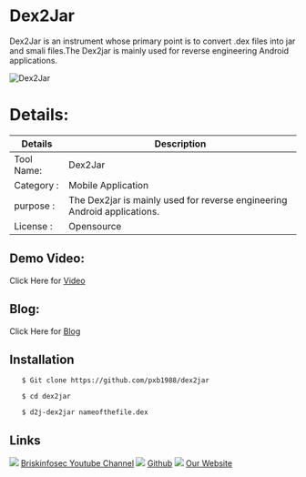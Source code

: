 Dex2Jar
============
Dex2Jar is an instrument whose primary point is to convert .dex files into jar and smali files.The Dex2jar is mainly used for reverse engineering Android applications. 

![Dex2Jar](https://www.briskinfosec.com//assets/tooloftheday/151.jpg)

Details:
============
|  Details | Description   |
| ------------ | ------------ |
|Tool Name:| Dex2Jar |
|Category :| Mobile Application|
|purpose  :| The Dex2jar is mainly used for reverse engineering Android applications.
|License :| Opensource

Demo Video:
-----------------
Click Here for [Video](https://www.youtube.com/watch?v=rhAbTu_3F3o "Video")

Blog: 
--------------
Click Here for [Blog](https://briskinfosec.com/tooloftheday/toolofthedaydetail/Dex2Jar "Blog")

Installation
----------------
       $ Git clone https://github.com/pxb1988/dex2jar

       $ cd dex2jar
       
       $ d2j-dex2jar nameofthefile.dex
  
Links
----------------
![ ](https://img.icons8.com/color/15/000000/youtube-play.png) [Briskinfosec Youtube Channel](https://www.youtube.com/channel/UCcPmqqYETcO_7-6p_uUsF1w "Briskinfosec Youtube Channel")
 ![ ](https://img.icons8.com/glyph-neue/15/000000/github.png) [Github](https://github.com/briskinfosec "Github") 
![ ](https://img.icons8.com/ios/15/000000/internet--v2.png) [Our Website](https://www.briskinfosec.com/ "Our Website")
